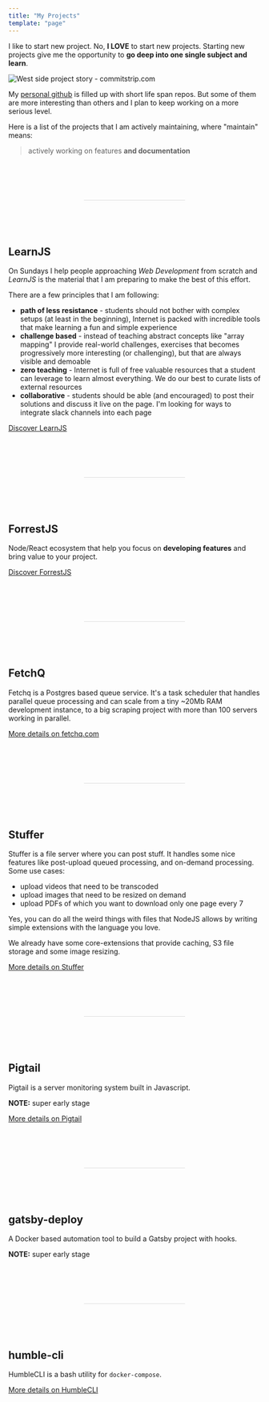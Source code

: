 ```yaml
---
title: "My Projects"
template: "page"
---
```


I like to start new project. No, **I LOVE** to start new projects. Starting new
projects give me the opportunity to **go deep into one single subject and learn**.

![West side project story - commitstrip.com](https://www.commitstrip.com/wp-content/uploads/2014/11/Strip-Side-project-650-finalenglish.jpg)

My [personal github](https://github.com/marcopeg) is filled up with short life span repos.
But some of them are more interesting than others and I plan to keep working on a more
serious level.

Here is a list of the projects that I am actively maintaining, where "maintain" means:

> actively working on features **and documentation**

<div style="margin: 90px 30%;border-bottom: 1px solid #ddd"></div>

## LearnJS

On Sundays I help people approaching _Web Development_ from scratch and
_LearnJS_ is the material that I am preparing to make the best of this effort.

There are a few principles that I am following:

- **path of less resistance** - students should not bother with complex setups 
  (at least in the beginning), Internet is packed with incredible tools that
  make learning a fun and simple experience
- **challenge based** - instead of teaching abstract concepts like "array mapping"
  I provide real-world challenges, exercises that becomes progressively more
  interesting (or challenging), but that are always visible and demoable
- **zero teaching** - Internet is full of free valuable resources that a student
  can leverage to learn almost everything. We do our best to curate lists of
  external resources
- **collaborative** - students should be able (and encouraged) to post their
  solutions and discuss it live on the page. I'm looking for ways to integrate slack
  channels into each page

[Discover LearnJS](https://learnjs.today)

<div style="margin: 90px 30%;border-bottom: 1px solid #ddd"></div>

## ForrestJS

Node/React ecosystem that help you focus on **developing features** and
bring value to your project.

[Discover ForrestJS](https://forrestjs.github.io)

<div style="margin: 90px 30%;border-bottom: 1px solid #ddd"></div>

## FetchQ

Fetchq is a Postgres based queue service. It's a task scheduler that handles parallel
queue processing and can scale from a tiny ~20Mb RAM development instance, to a
big scraping project with more than 100 servers working in parallel.

[More details on fetchq.com](https://fetchq.com)

<div style="margin: 90px 30%;border-bottom: 1px solid #ddd"></div>

## Stuffer

Stuffer is a file server where you can post stuff. It handles some nice features like
post-upload queued processing, and on-demand processing. Some use cases:

- upload videos that need to be transcoded
- upload images that need to be resized on demand
- upload PDFs of which you want to download only one page every 7

Yes, you can do all the weird things with files that NodeJS allows by writing simple
extensions with the language you love.

We already have some core-extensions that provide caching, S3 file storage and some
image resizing.

[More details on Stuffer](https://marcopeg.com/stuffer)

<div style="margin: 90px 30%;border-bottom: 1px solid #ddd"></div>

## Pigtail

Pigtail is a server monitoring system built in Javascript.

**NOTE:** super early stage

[More details on Pigtail](https://gopigtail.com/docs/)

<div style="margin: 90px 30%;border-bottom: 1px solid #ddd"></div>

## gatsby-deploy

A Docker based automation tool to build a Gatsby project with hooks.

**NOTE:** super early stage

<div style="margin: 90px 30%;border-bottom: 1px solid #ddd"></div>

## humble-cli

HumbleCLI is a bash utility for `docker-compose`.

[More details on HumbleCLI](https://github.com/marcopeg/humble-cli)

